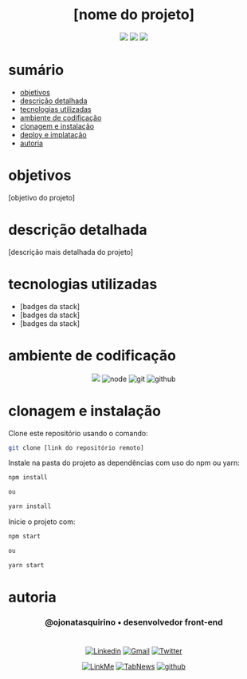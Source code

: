 <h1 align="center"> [nome do projeto]</h1>

[comment]: <> (Adicione o seu usuário  e o nome do repositório)

<p align="center">
  <image
  src="https://img.shields.io/github/languages/count/ojonatasquirino/[nome-do-repositorio]"
  />
  <image
  src="https://img.shields.io/github/languages/top/ojonatasquirino/[nome-do-repositorio]"
  />
  <image
  src="https://img.shields.io/github/last-commit/ojonatasquirino/[nome-do-repositorio]"
  />

</p>

# sumário 

- [objetivos](#id01)
- [descrição detalhada](#id01.01)
- [tecnologias utilizadas](#id04)
- [ambiente de codificação](#id05)
- [clonagem e instalação](#id06)
- [deploy e implatação](#id06.01)
- [autoria](#id07)



# objetivos <a name="id01"></a>


[objetivo do projeto]



# descrição detalhada <a name="id01.01"></a>


[descrição mais detalhada do projeto]



# tecnologias utilizadas <a name="id04"></a>

- [badges da stack]
- [badges da stack]
- [badges da stack]

# ambiente de codificação <a name="id05"></a>

<div  align='center'> 

![](https://img.shields.io/badge/VSCode-0D1117?style=for-the-badge&logo=visual%20studio%20code&logoColor=blue)
![node](https://img.shields.io/badge/Nodejs-0D1117?style=for-the-badge&logo=node.js&logoColor=green)
![git](https://img.shields.io/badge/GIT-0D1117?style=for-the-badge&logo=git&logoColor=red)
![github](https://img.shields.io/badge/Github-0D1117?style=for-the-badge&logo=github&logoColor=fff)
</div>


# clonagem e instalação <a name="id06"></a>

Clone este repositório usando o comando:

```bash
git clone [link do repositório remoto]
```

Instale na pasta do projeto as dependências com uso do npm ou yarn:

```bash
npm install

ou

yarn install
```

Inicie o projeto com:

```bash
npm start

ou

yarn start
```



[comment]: <> (Adicione o link da implatação, se houver)

# autoria <a name="id07"></a>

[comment]: <> (Adicione seu nome e função)

<h3 align='center'> @ojonatasquirino • desenvolvedor front-end
 </h3>

#

[comment]: <> (Adicione as suas redes sociais e profissionais)

<div  align='center'>

[![Linkedin](https://img.shields.io/badge/LinkedIn-0D1117?style=for-the-badge&logo=linkedin&logoColor=blue)](https://www.linkedin.com/in/jonatasquirino/)
<a href = "mailto:quirinoj02@gmail.com">
![Gmail](https://img.shields.io/badge/Gmail-0D1117?style=for-the-badge&logo=gmail&logoColor=red)</a>
[![Twitter](https://img.shields.io/badge/Twitter-0D1117?style=for-the-badge&logo=twitter&logoColor=054595)](https://twitter.com/ojonatasquirino)

[![LinkMe](https://img.shields.io/badge/linkMe-0D1117?style=for-the-badge&logo=upcloud&logoColor=orange)](https://bit.ly/linkquirino)
[![TabNews](https://img.shields.io/badge/tabnews-0D1117?style=for-the-badge&logo=Databricks&logoColor=fff)](https://www.tabnews.com.br/ojonatasquirino)
[![github](https://img.shields.io/badge/Github-0D1117?style=for-the-badge&logo=github&logoColor=fff)](https://www.github.com/ojonatasquirino)
</div>


